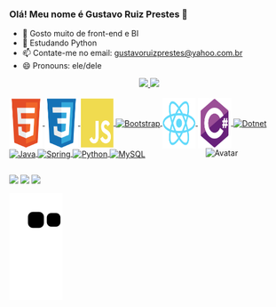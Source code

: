 ### Olá! Meu nome é Gustavo Ruiz Prestes 👋

- 🔭 Gosto muito de front-end e BI
- 🌱 Estudando Python
- 📫 Contate-me no email: gustavoruizprestes@yahoo.com.br
- 😄 Pronouns: ele/dele


<div align="center">
  <a href="https://github.com/GustavoRuiz205">
  <img height="165em" src="https://github-readme-stats.vercel.app/api?username=GustavoRuiz205&show_icons=true&theme=dracula&include_all_commits=true&count_private=true"/>
  <img height="165em" src="https://github-readme-stats.vercel.app/api/top-langs/?username=GustavoRuiz205&layout=compact&langs_count=7&theme=dracula"/>
</div>
  
<div style="display: inline_block"><br>
  <img align="center" alt="HTML" height="90" width="60" src="https://raw.githubusercontent.com/devicons/devicon/master/icons/html5/html5-original.svg">
  <img align="center" alt="CSS" height="90" width="60" src="https://raw.githubusercontent.com/devicons/devicon/master/icons/css3/css3-original.svg">
  <img align="center" alt="Js" height="90" width="60" src="https://raw.githubusercontent.com/devicons/devicon/master/icons/javascript/javascript-plain.svg">
  <img align="center" alt="Bootstrap" height="90" width="60" src="https://cdn.jsdelivr.net/gh/devicons/devicon/icons/bootstrap/bootstrap-original.svg">
  <img align="center" alt="React" height="90" width="60" src="https://raw.githubusercontent.com/devicons/devicon/master/icons/react/react-original.svg">
  <img align="center" alt="Csharp" height="90" width="60" src="https://raw.githubusercontent.com/devicons/devicon/master/icons/csharp/csharp-original.svg">
  <img align="center" alt="Dotnet" height="90" width="60" src="https://cdn.jsdelivr.net/gh/devicons/devicon/icons/dot-net/dot-net-original.svg"> 
  <img align="center" alt="Java" height="90" width="60" src="https://cdn.jsdelivr.net/gh/devicons/devicon/icons/java/java-original.svg"> 
  <img align="center" alt="Spring" height="90" width="60" src="https://cdn.jsdelivr.net/gh/devicons/devicon/icons/spring/spring-original-wordmark.svg">
  <img align="center" alt="Python" height="90" width="60" src="https://cdn.jsdelivr.net/gh/devicons/devicon/icons/python/python-original-wordmark.svg"> 
  <img align="center" alt="MySQL" height="90" width="60" src="https://cdn.jsdelivr.net/gh/devicons/devicon/icons/mysql/mysql-original-wordmark.svg">                               <img align="right" alt="Avatar" height="150" width="150" src="https://lh3.googleusercontent.com/a-/AOh14GiByXPC-eBcGnQLxzjzB5bb7eafisCKPFlCqJfEyQ=s288-p-rw-no">     
</div>
 
##
                                                                                                                                               
 <div> 
  <a href="https://www.facebook.com/gustavoruizprestes.ruiz.5/" target="_blank"><img src="https://img.shields.io/badge/Facebook-1877F2?style=for-the-badge&logo=facebook&logoColor=white" target="_blank"></a>                                                                                                                        <a href="https://www.instagram.com/gustavokatsuo/" target="_blank"><img src="https://img.shields.io/badge/-Instagram-%23E4405F?style=for-the-badge&logo=instagram&logoColor=white" target="_blank"></a>
  <a href="https://www.linkedin.com/in/gustavoprestes/" target="_blank"><img src="https://img.shields.io/badge/-LinkedIn-%230077B5?style=for-the-badge&logo=linkedin&logoColor=white" target="_blank"></a> 
  
 ![Snake animation](https://github.com/rafaballerini/rafaballerini/blob/output/github-contribution-grid-snake.svg)
</div>
 
